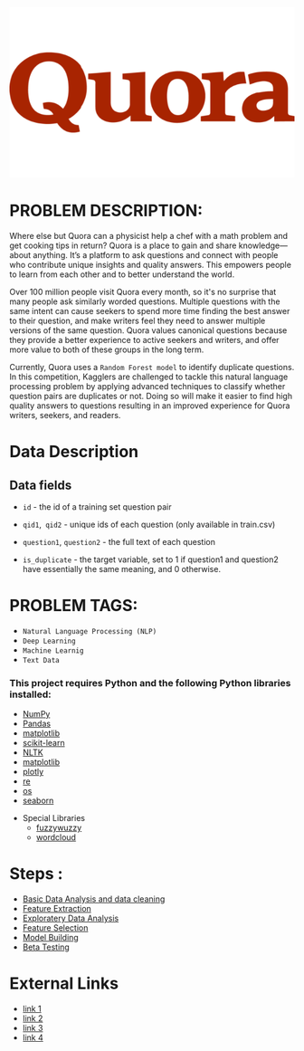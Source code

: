<img src = "images/logo.png" width=800 height=300>

# PROBLEM DESCRIPTION:

Where else but Quora can a physicist help a chef with a math problem and get cooking tips in return? Quora is a place to gain and share knowledge—about anything. It’s a platform to ask questions and connect with people who contribute unique insights and quality answers. This empowers people to learn from each other and to better understand the world.

Over 100 million people visit Quora every month, so it's no surprise that many people ask similarly worded questions. Multiple questions with the same intent can cause seekers to spend more time finding the best answer to their question, and make writers feel they need to answer multiple versions of the same question. Quora values canonical questions because they provide a better experience to active seekers and writers, and offer more value to both of these groups in the long term.

Currently, Quora uses a ```Random Forest model``` to identify duplicate questions. In this competition, Kagglers are challenged to tackle this natural language processing problem by applying advanced techniques to classify whether question pairs are duplicates or not. Doing so will make it easier to find high quality answers to questions resulting in an improved experience for Quora writers, seekers, and readers.

# Data Description
## Data fields
* ``` id ``` - the id of a training set question pair

* ```qid1```,``` qid2``` - unique ids of each question (only available in train.csv)
* ````question1````, ``question2`` - the full text of each question
* ```is_duplicate``` - the target variable, set to 1 if question1 and question2 have essentially the same meaning, and 0 otherwise.


# PROBLEM TAGS:

* ```Natural Language Processing (NLP)```
* `Deep Learning`
* `Machine Learnig`
* `Text Data`

### This project requires **Python** and the following Python libraries installed:

- [NumPy](http://www.numpy.org/)
- [Pandas](http://pandas.pydata.org/)
- [matplotlib](http://matplotlib.org/)
- [scikit-learn](http://scikit-learn.org/stable/)
- [NLTK]()
- [matplotlib]()
- [plotly]()
- [re]()
- [os]()
- [seaborn]()

* Special Libraries
    * [fuzzywuzzy]()
    * [wordcloud]()

# Steps :

 * [Basic Data Analysis and data cleaning]()
* [Feature Extraction]() 
* [Exploratery Data Analysis]()
* [Feature Selection]()
* [Model Building]()
* [Beta Testing]() 

# External Links
* [link 1]()
* [link 2]()
* [link 3]()
* [link 4]()
    



